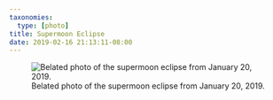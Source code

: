 ```yaml
---
taxonomies:
  type: [photo]
title: Supermoon Eclipse
date: 2019-02-16 21:13:11-08:00
---
```

<figure>
  <img src="/media/images/photos/2019/02/supermoon-eclipse.jpg" title="Belated photo of the supermoon eclipse from January 20, 2019."/>
  <figcaption>Belated photo of the supermoon eclipse from January 20, 2019.</figcaption>
</figure>
